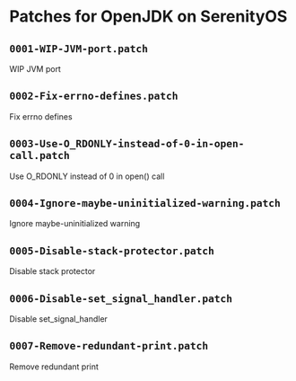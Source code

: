 # Patches for OpenJDK on SerenityOS

## `0001-WIP-JVM-port.patch`

WIP JVM port


## `0002-Fix-errno-defines.patch`

Fix errno defines


## `0003-Use-O_RDONLY-instead-of-0-in-open-call.patch`

Use O_RDONLY instead of 0 in open() call


## `0004-Ignore-maybe-uninitialized-warning.patch`

Ignore maybe-uninitialized warning


## `0005-Disable-stack-protector.patch`

Disable stack protector


## `0006-Disable-set_signal_handler.patch`

Disable set_signal_handler


## `0007-Remove-redundant-print.patch`

Remove redundant print



